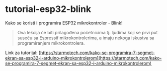 # tutorial-esp32-blink
Kako se koristi i programira ESP32 mikrokontroler - Blink!

> Ova lekcija će biti prilagođena početnicima tj. ljudima koji se prvi put suseću sa Espressif mikrokontrolerima, a imaju nekoga iskustva sa programiranjem mikrokontrolera.

Link za tutorijal: [https://starmotech.com/kako-se-programira-7-segmet-ekran-sa-esp32-i-arduino-mikrokontrolerom](https://starmotech.com/kako-se-programira-7-segmet-ekran-sa-esp32-i-arduino-mikrokontrolerom)

